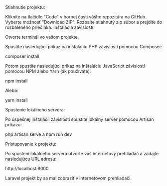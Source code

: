 Stiahnutie projektu:

Kliknite na tlačidlo "Code" v hornej časti vášho repozitára na GitHub.
Vyberte možnosť "Download ZIP".
Rozbalte stiahnutý zip súbor a prejdite do rozbaleného priečinka.
Inštalácia závislostí:

Otvorte terminál vo vašom projekte.

Spustite nasledujúci príkaz na inštaláciu PHP závislostí pomocou Composer:

composer install

Potom spustite nasledujúci príkaz na inštaláciu JavaScript závislostí pomocou NPM alebo Yarn (ak používate):


npm install

Alebo:


yarn install

Spustenie lokálneho servera:

Po úspešnej inštalácii závislostí spustite lokálny server pomocou Artisan príkazu:


php artisan serve
a 
npm run dev

Pristupovanie k projektu:

Po spustení lokálneho servera otvorte váš internetový prehliadač a zadajte nasledujúcu URL adresu:


http://localhost:8000

Laravel projekt by sa mal zobraziť v internetovom prehliadači.


